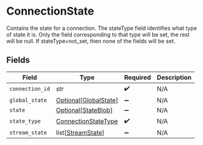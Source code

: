 # ConnectionState

Contains the state for a connection. The stateType field identifies what type of state it is. Only the field corresponding to that type will be set, the rest will be null. If stateType=not_set, then none of the fields will be set.


## Fields

| Field                                                             | Type                                                              | Required                                                          | Description                                                       |
| ----------------------------------------------------------------- | ----------------------------------------------------------------- | ----------------------------------------------------------------- | ----------------------------------------------------------------- |
| `connection_id`                                                   | *str*                                                             | :heavy_check_mark:                                                | N/A                                                               |
| `global_state`                                                    | [Optional[GlobalState]](../../models/shared/globalstate.md)       | :heavy_minus_sign:                                                | N/A                                                               |
| `state`                                                           | [Optional[StateBlob]](../../models/shared/stateblob.md)           | :heavy_minus_sign:                                                | N/A                                                               |
| `state_type`                                                      | [ConnectionStateType](../../models/shared/connectionstatetype.md) | :heavy_check_mark:                                                | N/A                                                               |
| `stream_state`                                                    | list[[StreamState](../../models/shared/streamstate.md)]           | :heavy_minus_sign:                                                | N/A                                                               |